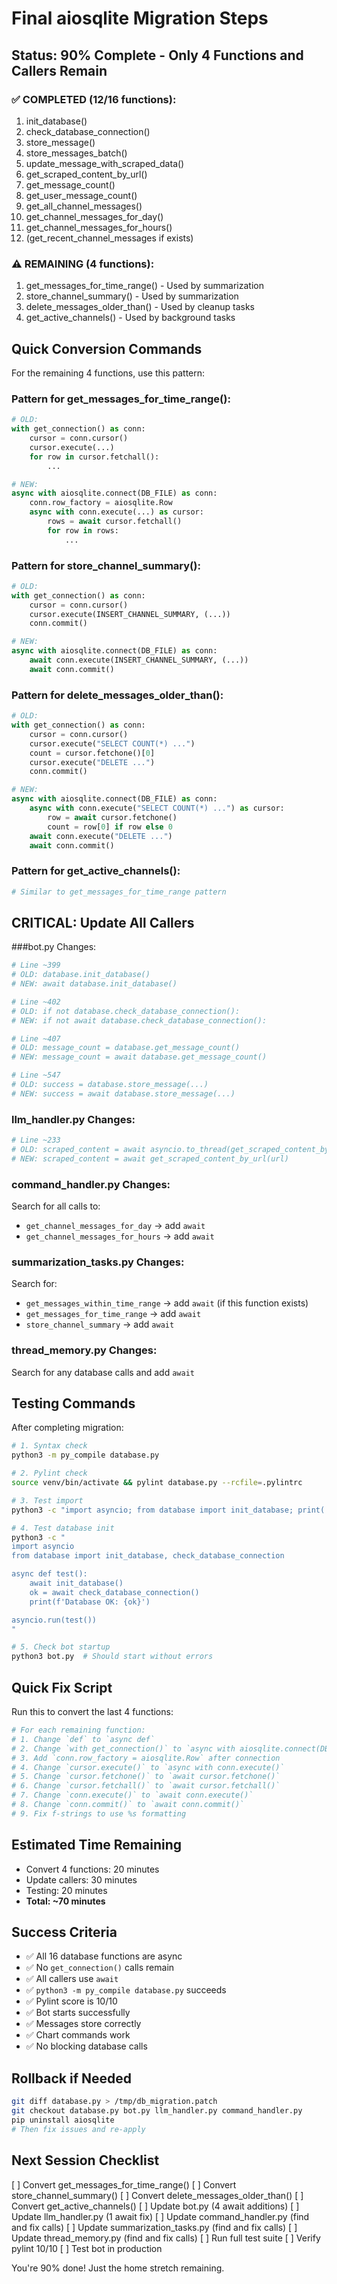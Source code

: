 # Final aiosqlite Migration Steps

## Status: 90% Complete - Only 4 Functions and Callers Remain

### ✅ COMPLETED (12/16 functions):
1. init_database()
2. check_database_connection()
3. store_message()
4. store_messages_batch()
5. update_message_with_scraped_data()
6. get_scraped_content_by_url()
7. get_message_count()
8. get_user_message_count()
9. get_all_channel_messages()
10. get_channel_messages_for_day()
11. get_channel_messages_for_hours()
12. (get_recent_channel_messages if exists)

### ⚠️ REMAINING (4 functions):
1. get_messages_for_time_range() - Used by summarization
2. store_channel_summary() - Used by summarization
3. delete_messages_older_than() - Used by cleanup tasks
4. get_active_channels() - Used by background tasks

## Quick Conversion Commands

For the remaining 4 functions, use this pattern:

### Pattern for get_messages_for_time_range():
```python
# OLD:
with get_connection() as conn:
    cursor = conn.cursor()
    cursor.execute(...)
    for row in cursor.fetchall():
        ...

# NEW:
async with aiosqlite.connect(DB_FILE) as conn:
    conn.row_factory = aiosqlite.Row
    async with conn.execute(...) as cursor:
        rows = await cursor.fetchall()
        for row in rows:
            ...
```

### Pattern for store_channel_summary():
```python
# OLD:
with get_connection() as conn:
    cursor = conn.cursor()
    cursor.execute(INSERT_CHANNEL_SUMMARY, (...))
    conn.commit()

# NEW:
async with aiosqlite.connect(DB_FILE) as conn:
    await conn.execute(INSERT_CHANNEL_SUMMARY, (...))
    await conn.commit()
```

### Pattern for delete_messages_older_than():
```python
# OLD:
with get_connection() as conn:
    cursor = conn.cursor()
    cursor.execute("SELECT COUNT(*) ...")
    count = cursor.fetchone()[0]
    cursor.execute("DELETE ...")
    conn.commit()

# NEW:
async with aiosqlite.connect(DB_FILE) as conn:
    async with conn.execute("SELECT COUNT(*) ...") as cursor:
        row = await cursor.fetchone()
        count = row[0] if row else 0
    await conn.execute("DELETE ...")
    await conn.commit()
```

### Pattern for get_active_channels():
```python
# Similar to get_messages_for_time_range pattern
```

## CRITICAL: Update All Callers

###bot.py Changes:

```python
# Line ~399
# OLD: database.init_database()
# NEW: await database.init_database()

# Line ~402
# OLD: if not database.check_database_connection():
# NEW: if not await database.check_database_connection():

# Line ~407
# OLD: message_count = database.get_message_count()
# NEW: message_count = await database.get_message_count()

# Line ~547  
# OLD: success = database.store_message(...)
# NEW: success = await database.store_message(...)
```

### llm_handler.py Changes:

```python
# Line ~233
# OLD: scraped_content = await asyncio.to_thread(get_scraped_content_by_url, url)
# NEW: scraped_content = await get_scraped_content_by_url(url)
```

### command_handler.py Changes:

Search for all calls to:
- `get_channel_messages_for_day` → add `await`
- `get_channel_messages_for_hours` → add `await`

### summarization_tasks.py Changes:

Search for:
- `get_messages_within_time_range` → add `await` (if this function exists)
- `get_messages_for_time_range` → add `await`
- `store_channel_summary` → add `await`

### thread_memory.py Changes:

Search for any database calls and add `await`

## Testing Commands

After completing migration:

```bash
# 1. Syntax check
python3 -m py_compile database.py

# 2. Pylint check
source venv/bin/activate && pylint database.py --rcfile=.pylintrc

# 3. Test import
python3 -c "import asyncio; from database import init_database; print('Import OK')"

# 4. Test database init
python3 -c "
import asyncio
from database import init_database, check_database_connection

async def test():
    await init_database()
    ok = await check_database_connection()
    print(f'Database OK: {ok}')

asyncio.run(test())
"

# 5. Check bot startup
python3 bot.py  # Should start without errors
```

## Quick Fix Script

Run this to convert the last 4 functions:

```bash
# For each remaining function:
# 1. Change `def` to `async def`
# 2. Change `with get_connection()` to `async with aiosqlite.connect(DB_FILE)`
# 3. Add `conn.row_factory = aiosqlite.Row` after connection
# 4. Change `cursor.execute()` to `async with conn.execute()` 
# 5. Change `cursor.fetchone()` to `await cursor.fetchone()`
# 6. Change `cursor.fetchall()` to `await cursor.fetchall()`
# 7. Change `conn.execute()` to `await conn.execute()`
# 8. Change `conn.commit()` to `await conn.commit()`
# 9. Fix f-strings to use %s formatting
```

## Estimated Time Remaining

- Convert 4 functions: 20 minutes
- Update callers: 30 minutes
- Testing: 20 minutes
- **Total: ~70 minutes**

## Success Criteria

- ✅ All 16 database functions are async
- ✅ No `get_connection()` calls remain
- ✅ All callers use `await`
- ✅ `python3 -m py_compile database.py` succeeds
- ✅ Pylint score is 10/10
- ✅ Bot starts successfully
- ✅ Messages store correctly
- ✅ Chart commands work
- ✅ No blocking database calls

## Rollback if Needed

```bash
git diff database.py > /tmp/db_migration.patch
git checkout database.py bot.py llm_handler.py command_handler.py
pip uninstall aiosqlite
# Then fix issues and re-apply
```

## Next Session Checklist

[ ] Convert get_messages_for_time_range()
[ ] Convert store_channel_summary()
[ ] Convert delete_messages_older_than()
[ ] Convert get_active_channels()
[ ] Update bot.py (4 await additions)
[ ] Update llm_handler.py (1 await fix)
[ ] Update command_handler.py (find and fix calls)
[ ] Update summarization_tasks.py (find and fix calls)
[ ] Update thread_memory.py (find and fix calls)
[ ] Run full test suite
[ ] Verify pylint 10/10
[ ] Test bot in production

You're 90% done! Just the home stretch remaining.
